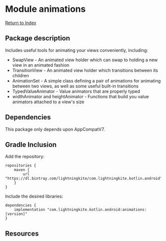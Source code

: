 # Module animations

[Return to Index](../)

## Package description

Includes useful tools for animating your views conveniently, including:

- SwapView - An animated view holder which can swap to holding a new view in an animated fashion
- TransitionView - An animated view holder which transitions between its children
- AnimationSet - A simple class defining a pair of animations for animating between two views, as well as some useful built-in transitions
- TypedValueAnimator - Value animators that are properly typed
- widthAnimator and heightAnimator - Functions that build you value animators attached to a view's size
    
## Dependencies

This package only depends upon AppCompatV7.


## Gradle Inclusion

Add the repository:

```
repositories {
    maven {
        url "https://dl.bintray.com/lightningkite/com.lightningkite.kotlin.android"
    }
}
```

Include the desired libraries:

```
dependencies {
    implementation "com.lightningkite.kotlin.android:animations:[version]"
}
```

## Resources